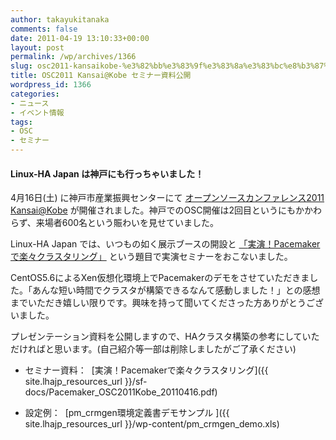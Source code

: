 ```yaml
---
author: takayukitanaka
comments: false
date: 2011-04-19 13:10:33+00:00
layout: post
permalink: /wp/archives/1366
slug: osc2011-kansaikobe-%e3%82%bb%e3%83%9f%e3%83%8a%e3%83%bc%e8%b3%87%e6%96%99%e5%85%ac%e9%96%8b
title: OSC2011 Kansai@Kobe セミナー資料公開
wordpress_id: 1366
categories:
- ニュース
- イベント情報
tags:
- OSC
- セミナー
---
```


#### Linux-HA Japan は神戸にも行っちゃいました！


4月16日(土) に神戸市産業振興センターにて [オープンソースカンファレンス2011 Kansai@Kobe](http://www.ospn.jp/osc2011-kobe/) が開催されました。神戸でのOSC開催は2回目というにもかかわらず、来場者600名という賑わいを見せていました。

Linux-HA Japan では、いつもの如く展示ブースの開設と [「](http://www.ospn.jp/osc2010-do/modules/eguide/event.php?eid=17)[実演！Pacemakerで楽々クラスタリング](http://www.ospn.jp/osc2011-kobe/modules/eguide/event.php?eid=17)[」](http://www.ospn.jp/osc2010-do/modules/eguide/event.php?eid=17) という題目で実演セミナーをおこないました。

CentOS5.6によるXen仮想化環境上でPacemakerのデモをさせていただきました。「あんな短い時間でクラスタが構築できるなんて感動しました！」との感想までいただき嬉しい限りです。興味を持って聞いてくださった方ありがとうございました。

プレゼンテーション資料を公開しますので、HAクラスタ構築の参考にしていただければと思います。(自己紹介等一部は削除しましたがご了承ください)



	
  * セミナー資料：  [実演！Pacemakerで楽々クラスタリング]({{ site.lhajp_resources_url }}/sf-docs/Pacemaker_OSC2011Kobe_20110416.pdf)

	
  * 設定例：  [pm_crmgen環境定義書デモサンプル
]({{ site.lhajp_resources_url }}/wp-content/pm_crmgen_demo.xls)


